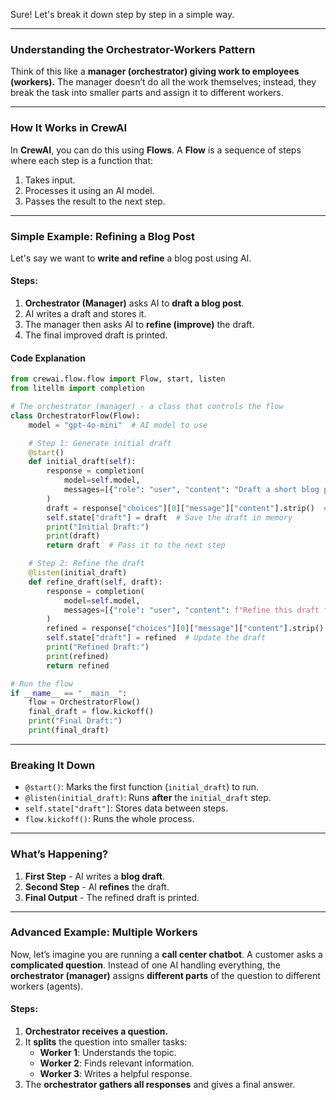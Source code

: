 
Sure! Let's break it down step by step in a simple way.

---

### **Understanding the Orchestrator-Workers Pattern**
Think of this like a **manager (orchestrator) giving work to employees (workers).** The manager doesn’t do all the work themselves; instead, they break the task into smaller parts and assign it to different workers.

---

### **How It Works in CrewAI**
In **CrewAI**, you can do this using **Flows**. A **Flow** is a sequence of steps where each step is a function that:
1. Takes input.
2. Processes it using an AI model.
3. Passes the result to the next step.

---

### **Simple Example: Refining a Blog Post**
Let's say we want to **write and refine** a blog post using AI.

#### **Steps:**
1. **Orchestrator (Manager)** asks AI to **draft a blog post**.
2. AI writes a draft and stores it.
3. The manager then asks AI to **refine (improve)** the draft.
4. The final improved draft is printed.

#### **Code Explanation**
```python
from crewai.flow.flow import Flow, start, listen
from litellm import completion

# The orchestrator (manager) - a class that controls the flow
class OrchestratorFlow(Flow):
    model = "gpt-4o-mini"  # AI model to use

    # Step 1: Generate initial draft
    @start()
    def initial_draft(self):
        response = completion(
            model=self.model,
            messages=[{"role": "user", "content": "Draft a short blog post about AI automation."}]
        )
        draft = response["choices"][0]["message"]["content"].strip()  # Extract AI response
        self.state["draft"] = draft  # Save the draft in memory
        print("Initial Draft:")
        print(draft)
        return draft  # Pass it to the next step

    # Step 2: Refine the draft
    @listen(initial_draft)
    def refine_draft(self, draft):
        response = completion(
            model=self.model,
            messages=[{"role": "user", "content": f"Refine this draft for clarity and style: {draft}"}]
        )
        refined = response["choices"][0]["message"]["content"].strip()
        self.state["draft"] = refined  # Update the draft
        print("Refined Draft:")
        print(refined)
        return refined

# Run the flow
if __name__ == "__main__":
    flow = OrchestratorFlow()
    final_draft = flow.kickoff()
    print("Final Draft:")
    print(final_draft)
```

---

### **Breaking It Down**
- `@start()`: Marks the first function (`initial_draft`) to run.
- `@listen(initial_draft)`: Runs **after** the `initial_draft` step.
- `self.state["draft"]`: Stores data between steps.
- `flow.kickoff()`: Runs the whole process.

---

### **What’s Happening?**
1. **First Step** - AI writes a **blog draft**.
2. **Second Step** - AI **refines** the draft.
3. **Final Output** - The refined draft is printed.

---

### **Advanced Example: Multiple Workers**
Now, let’s imagine you are running a **call center chatbot**. A customer asks a **complicated question**. Instead of one AI handling everything, the **orchestrator (manager)** assigns **different parts** of the question to different workers (agents).

#### **Steps:**
1. **Orchestrator receives a question.**
2. It **splits** the question into smaller tasks:
   - **Worker 1**: Understands the topic.
   - **Worker 2**: Finds relevant information.
   - **Worker 3**: Writes a helpful response.
3. The **orchestrator gathers all responses** and gives a final answer.

